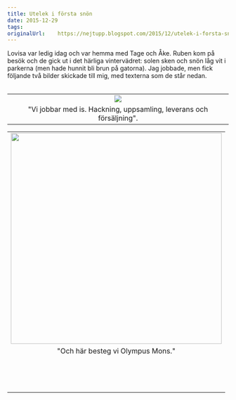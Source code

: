 ```yaml
---
title: Utelek i första snön
date: 2015-12-29
tags: 	
originalUrl:	https://nejtupp.blogspot.com/2015/12/utelek-i-forsta-snon.html
---
```


<div dir="ltr" style="text-align: left;" trbidi="on">Lovisa var ledig idag och var hemma med Tage och Åke. Ruben kom på besök och de gick ut i det härliga vintervädret: solen sken och snön låg vit i parkerna (men hade hunnit bli brun på gatorna). Jag jobbade, men fick följande två bilder skickade till mig, med texterna som de står nedan.<div><br>
<table align="center" cellpadding="0" cellspacing="0" class="tr-caption-container" style="margin-left: auto; margin-right: auto; text-align: center;"><tbody>
<tr>
    <td style="text-align: center;"><img src="../../images/IMG_5214.JPG"></i></a></td>
</tr>
<tr>
    <td class="tr-caption" style="text-align: center;">       
        "Vi jobbar med is. Hackning, uppsamling, leverans och försäljning".</i>
        </div>
    </td>
</tr>
</tbody></table>

<table align="center" cellpadding="0" cellspacing="0" class="tr-caption-container" style="margin-left: auto; margin-right: auto; text-align: center;"><tbody>
<tr><td style="text-align: center;">
<a href="http://3.bp.blogspot.com/-2yaTSxga7gY/VoLxhRF9XXI/AAAAAAAAE9I/8QUwrrgwYB4/s1600/IMG_5211.JPG" imageanchor="1" style="margin-left: auto; margin-right: auto;">
<img border="0" height="480" src="../../images/IMG_5211.JPG">
</td></tr>
<tr><td class="tr-caption" style="text-align: center;">       
"Och här besteg vi Olympus Mons."</figcaption>
</figure>


<br>

<br>
<br>

<br>

<br>

</div></div>
